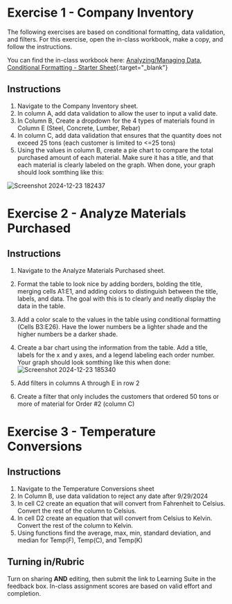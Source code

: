# Exercise 1 - Company Inventory

The following exercises are based on conditional formatting, data validation, and filters. For this exercise, open the in-class workbook, make a copy, and follow the instructions. 

You can find the in-class workbook here: [Analyzing/Managing Data, Conditional Formatting - Starter Sheet](https://docs.google.com/spreadsheets/d/1o2_qgtB7Ggw3v8IjGLdc61Ld1jZy3snVAdMJGT7ZjuA/edit?usp=sharing){:target="_blank"}

## Instructions

  1. Navigate to the Company Inventory sheet.
  2. In column A, add data validation to allow the user to input a valid date.
  3. In Column B, Create a dropdown for the 4 types of materials found in Column E (Steel, Concrete, Lumber, Rebar)
  4. In column C, add data validation that ensures that the quantity does not exceed 25 tons (each customer is limited to <=25 tons)
  5. Using the values in column B, create a pie chart to compare the total purchased amount of each material. Make sure it has a title, and that each material is clearly labeled on the graph. When done, your graph should look somthing like this:

![Screenshot 2024-12-23 182437](https://github.com/user-attachments/assets/5d2c8012-484c-42be-926c-dbcba49d5733)



				
# Exercise 2 - Analyze Materials Purchased

## Instructions

  1. Navigate to the Analyze Materials Purchased sheet.
  2. Format the table to look nice by adding borders, bolding the title, merging cells A1:E1, and adding colors to distinguish between the title, labels, and data. The goal with this is to clearly and neatly display the data in the table.
  3. Add a color scale to the values in the table using conditional formatting (Cells B3:E26). Have the lower numbers be a lighter shade and the higher numbers be a darker shade.
  4. Create a bar chart using the information from the table. Add a title, labels for the x and y axes, and a legend labeling each order number. Your graph should look somthing like this when done:
![Screenshot 2024-12-23 185340](https://github.com/user-attachments/assets/a056196d-511b-4f8f-ae97-3be0fa806596)


  6. Add filters in columns A through E in row 2
  7. Create a filter that only includes the customers that ordered 50 tons or more of material for Order #2 (column C)

# Exercise 3 - Temperature Conversions

## Instructions

  1. Navigate to the Temperature Conversions sheet
  2. In Column B, use data validation to reject any date after 9/29/2024
  3. In cell C2 create an equation that will convert from Fahrenheit to Celsius. Convert the rest of the column to Celsius.
  4. In cell D2 create an equation that will convert from Celsius to Kelvin. Convert the rest of the column to Kelvin.
  6. Using functions find the average, max, min, standard deviation, and median for Temp(F), Temp(C), and Temp(K)

			
## Turning in/Rubric
Turn on sharing **AND** editing, then submit the link to Learning Suite in the feedback box. In-class assignment scores are based on valid effort and completion.
